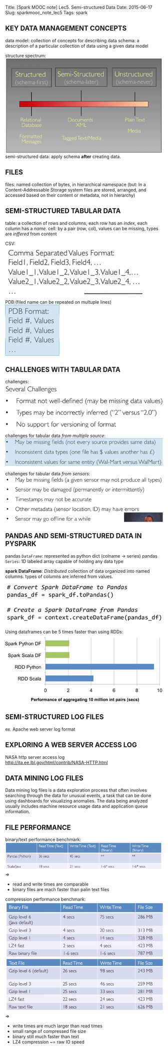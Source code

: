 Title: [Spark MOOC note] Lec5. Semi-structured Data
Date: 2015-06-17
Slug: sparkmooc_note_lec5
Tags: spark

KEY DATA MANAGEMENT CONCEPTS
----------------------------
data model: collection of concepts for describing data
schema: a description of a particular collection of data using a given data model

structure spectrum:   
![](_images/sparkmooc_note_lec5/pasted_image.png)
semi-structured data: apply schema **after** creating data. 

FILES
-----
files: named collection of bytes, in hierarchical namespace (but: In a Content-Addressable Storage system files are stored, arranged, and accessed based on their content or metadata, not in hierarchy)

SEMI-STRUCTURED TABULAR DATA
----------------------------
table: a collection of rows and columns, each row has an *index*, each column has a *name*. 
cell: by a pair (row, col), values can be missing, types are *inffered* from content

CSV:  
![](_images/sparkmooc_note_lec5/pasted_image002.png)

PDB:(filed name can be repeated on multuple lines)    
![](_images/sparkmooc_note_lec5/pasted_image001.png) 


CHALLENGES WITH TABULAR DATA
----------------------------
challenges:   
![](_images/sparkmooc_note_lec5/pasted_image003.png)

challenges for tabular data *from multiple source*:   
![](_images/sparkmooc_note_lec5/pasted_image004.png)

challenges for tabular data *from sensors*:   
![](_images/sparkmooc_note_lec5/pasted_image005.png)


PANDAS AND SEMI-STRUCTURED DATA IN PYSPARK
------------------------------------------
pandas ``DataFrame``: represented as python dict (colname → series)
pandas ``Series``: 1D labeled array capable of holding any data type

**spark DataFrame**: *Distributed* collection of data organized into named columns. 
types of columns are inferred from values. 

![](_images/sparkmooc_note_lec5/pasted_image006.png)

Using dataframes can be 5 times faster than using RDDs:   
![](_images/sparkmooc_note_lec5/pasted_image007.png)

SEMI-STRUCTURED LOG FILES
-------------------------
ex. Apache web server log format

EXPLORING A WEB SERVER ACCESS LOG
---------------------------------
NASA http server access log  
<http://ita.ee.lbl.gov/html/contrib/NASA-HTTP.html>

DATA MINING LOG FILES
---------------------
Data mining log files is a data exploration process that often involves searching through the data for unusual events, a task that can be done using dashboards for visualizing anomalies. The data being analyzed usually includes machine resource usage data and application queue information.

FILE PERFORMANCE
----------------
binary/text performance benchmark:  
![](_images/sparkmooc_note_lec5/pasted_image008.png)  
⇒

* read and write times are comparable 
* binary files are mach faster than palin text files


compression performance benchmark:  
![](_images/sparkmooc_note_lec5/pasted_image009.png)  
⇒ 

* write times are much larger than read times 
* small range of compressed file size
* binary still much faster than text 
* LZ4 compression ~= raw IO speed




